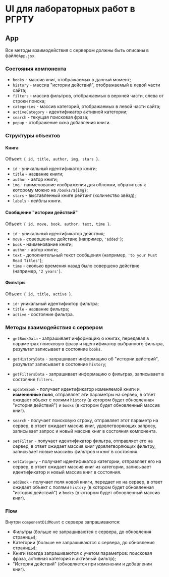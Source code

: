# UI для лабораторных работ в РГРТУ
## App
Все методы взаимодействия с сервером должны быть описаны в файле`App.jsx`.    

### Состояния компонента
* `books` - массив книг, отображаемых в данный момент;
* `history` - массив "истории действий", отображаемый в левой части сайта;
* `filters` - массив фильтров, отображаемых в верхней части, слева от строки поиска;
* `categories` - массив категорий, отображаемых в левой части сайта;
* `activeCategory` - идентификатор активной категории;
* `search` - текущая поисковая фраза;
* `popup` - отображение окна добавления книги.

### Структуры объектов
#### Книга
Объект: `{ id, title, author, img, stars }`.    
* `id` - уникальный идентификатор книги;
* `title` - название книги;
* `author` - автор книги;
* `img` - наименование изображения для обложки, обратиться к которому можно на `/books/${img}`;
* `stars` - выставленный книге рейтинг (количество звёзд);
* `labels` - лейблы книги.

#### Сообщение "истории действий"
Объект: `{ id, move, book, author, text, time }`.
* `id` - уникальный идентификатор действия;
* `move` - совершенное действие (например, `'added'`);
* `book` - наименование книги;
* `author` - автор книги;
* `text` - дополнительный текст сообщения (например, `'to your Must Read Titles'`);
* `time` - сколько времения назад было совершено действие (например, `'2 years'`).

#### Фильтры
Объект: `{ id, title, active }`.
* `id`- уникальный идентификтор фильтра;
* `title` - название фильтра;
* `active` - состояние фильтра.

### Методы взаимодействия с сервером
* `getBookData` - запрашивает информацию о книгах, передавая в параметрах поисковую фразу и идентификатор выбранного фильтра, результат записывает в состояние `books`.

* `getHistoryData` - запрашивает информацию об "истории действий", результат записывает в состояние `history`;

* `getFiltersData` - запрашивает информацию о фильтрах, записывает в состояние `filters`.

* `updateBook` - получает идентификатор изменяемой книги и **измененные поля**, отправляет эти параметры на сервер, в ответ ожидает объект с полями `history` (в котором будет обновленная "история действий") и `books` (в котором будет обновленный массив книг).

* `search` - получает поисковую строку, отправляет этот параметр на сервер, в ответ ожидает массив книг, удовлетворяющих запросу, записывает запрос и новый массив книг в состояния компонента.

* `setFilter` - получает идентификатор фильтра, отправляет его на сервер, в ответ ожидает массив книг удовлетворяющих фильтру, записывает новые массивы фильтров и книг в состояния.

* `setCategory` - получает идентификатор категории, отправляет его на сервер, в ответ ожидает массив книг из категории, записывает идентификатор и новый массив книг в состояния.

* `addBook` - получает поля новой книги, передает их на сервер, в ответ ожидает объект с полями `history` (в котором будет обновленная "история действий") и `books` (в котором будет обновленный массив книг).

### Flow
Внутри `componentDidMount` с сервера запрашиваются:
* Фильтры (больше не запрашиваются с сервера, до обновления страницы);
* Категории (больше не запрашиваются с сервера, до обновления страницы);
* Книги (всегда запрашиваются с учетом параметров: поисковая фраза, активная категория и активный фильтр);
* "История действий" (обновляется при изменении и добавлении книг).
